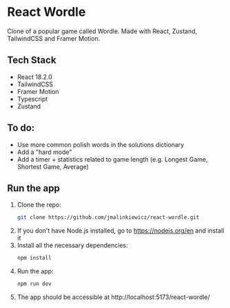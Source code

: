 # React Wordle
Clone of a popular game called Wordle. Made with React, Zustand, TailwindCSS and Framer Motion.

## Tech Stack

* React 18.2.0
* TailwindCSS
* Framer Motion
* Typescript
* Zustand


## To do:

* Use more common polish words in the solutions dictionary
* Add a "hard mode"
* Add a timer + statistics related to game length (e.g. Longest Game, Shortest Game, Average)

## Run the app

1. Clone the repo:
   ```bash
   git clone https://github.com/jmalinkiewicz/react-wordle.git
   ```
2. If you don't have Node.js installed, go to https://nodejs.org/en and install it
3. Install all the necessary dependencies:
   ```bash
   npm install
   ```
4. Run the app:
   ```bash
   npm run dev
   ```
5. The app should be accessible at http://localhost:5173/react-wordle/
